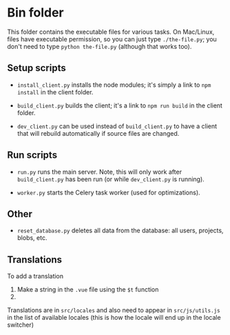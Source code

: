# Bin folder

This folder contains the executable files for various tasks. On Mac/Linux, files have executable permission, so you can just type `./the-file.py`; you don't need to type `python the-file.py` (although that works too).

## Setup scripts

* `install_client.py` installs the node modules; it's simply a link to `npm install` in the client folder.

* `build_client.py` builds the client; it's a link to `npm run build` in the client folder.

* `dev_client.py` can be used instead of `build_client.py` to have a client that will rebuild automatically if source files are changed.

## Run scripts

* `run.py` runs the main server. Note, this will only work after `build_client.py` has been run (or while `dev_client.py` is running).

* `worker.py` starts the Celery task worker (used for optimizations).

## Other

* `reset_database.py` deletes all data from the database: all users, projects, blobs, etc.

## Translations

To add a translation

1. Make a string in the `.vue` file using the `$t` function
2. 

Translations are in `src/locales` and also need to appear in `src/js/utils.js` in the list of available locales (this is how the locale will end up in the locale switcher)
